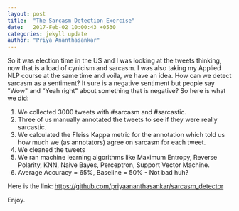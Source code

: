 ```yaml
---
layout: post
title:  "The Sarcasm Detection Exercise"
date:   2017-Feb-02 10:00:43 +0530
categories: jekyll update
author: "Priya Ananthasankar"
---
```


So it was election time in the US and I was looking at the tweets thinking, now that is a load of cynicism and sarcasm. I was also taking my Applied NLP course at the same time and voila, we have an idea. How can we detect sarcasm as a sentiment?
It sure is a negative sentiment but people say "Wow" and "Yeah right" about something that is negative? So here is what we did:

1. We collected 3000 tweets with #sarcasm and #sarcastic. 
2. Three of us manually annotated the tweets to see if they were really sarcastic.
3. We calculated the Fleiss Kappa metric for the annotation which told us how much we (as annotators) agree on sarcasm for each tweet.
4. We cleaned the tweets
5. We ran machine learning algorithms like Maximum Entropy, Reverse Polarity, KNN, Naive Bayes, Perceptron, Support Vector Machine.
6. Average Accuracy = 65%, Baseline = 50% - Not bad huh?

Here is the link: https://github.com/priyaananthasankar/sarcasm_detector

Enjoy.
